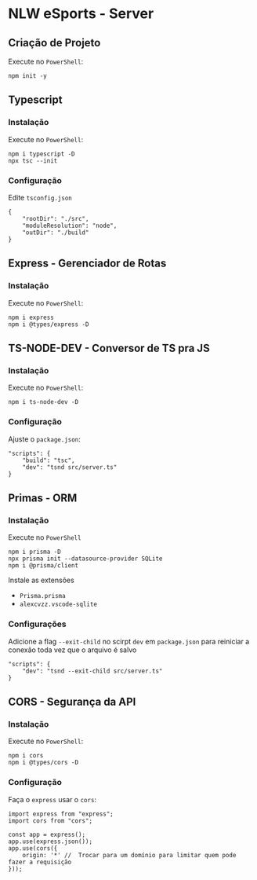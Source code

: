 # NLW eSports - Server
## Criação de Projeto
Execute no `PowerShell`:
```
npm init -y
```

## Typescript
### Instalação
Execute no `PowerShell`:
```
npm i typescript -D
npx tsc --init
```
### Configuração
Edite `tsconfig.json`
```
{
    "rootDir": "./src",
    "moduleResolution": "node",  
    "outDir": "./build" 
}
```

## Express - Gerenciador de Rotas
### Instalação
Execute no `PowerShell`:
```
npm i express
npm i @types/express -D
```

## TS-NODE-DEV - Conversor de TS pra JS
### Instalação
Execute no `PowerShell`:
```
npm i ts-node-dev -D
```
### Configuração
Ajuste o `package.json`:
```
"scripts": {
    "build": "tsc",
    "dev": "tsnd src/server.ts"
}
```

## Primas - ORM
### Instalação
Execute no `PowerShell`
```
npm i prisma -D
npx prisma init --datasource-provider SQLite
npm i @prisma/client
```
Instale as extensões 
* `Prisma.prisma`
* `alexcvzz.vscode-sqlite`

### Configurações
Adicione a flag `--exit-child` no scirpt `dev` em `package.json` para reiniciar a conexão toda vez que o arquivo é salvo
```
"scripts": {
    "dev": "tsnd --exit-child src/server.ts"
}
```
## CORS - Segurança da API
### Instalação
Execute no `PowerShell`:
```
npm i cors
npm i @types/cors -D
```

### Configuração
Faça o `express` usar o `cors`:
```
import express from "express";
import cors from "cors";

const app = express();
app.use(express.json());
app.use(cors({
    origin: '*' //  Trocar para um domínio para limitar quem pode fazer a requisição
}));
```
